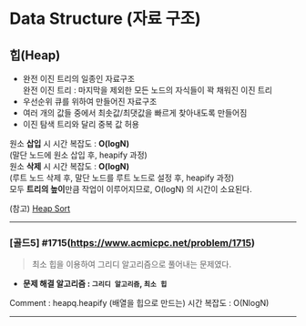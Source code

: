 # Data Structure (자료 구조)

## 힙(Heap)

* 완전 이진 트리의 일종인 자료구조    
완전 이진 트리 : 마지막을 제외한 모든 노드의 자식들이 꽉 채워진 이진 트리
* 우선순위 큐를 위하여 만들어진 자료구조
* 여러 개의 값들 중에서 최솟값/최댓값을 빠르게 찾아내도록 만들어짐
* 이진 탐색 트리와 달리 중복 값 허용

원소 **삽입** 시 시간 복잡도 : **O(logN)**   
(말단 노드에 원소 삽입 후, heapify 과정)   
원소 **삭제** 시 시간 복잡도 : **O(logN)**    
(루트 노드 삭제 후, 말단 노드를 루트 노드로 설정 후, heapify 과정)   
모두 **트리의 높이**만큼 작업이 이루어지므로, O(logN) 의 시간이 소요된다.    

(참고) <a href=../Algorithm/Sort>Heap Sort</a>

---

### [골드5] #1715(https://www.acmicpc.net/problem/1715)

> 최소 힙을 이용하여 그리디 알고리즘으로 풀어내는 문제였다. 

* **문제 해결 알고리즘 : ```그리디 알고리즘```, `최소 힙`**

Comment : heapq.heapify (배열을 힙으로 만드는) 시간 복잡도 : O(NlogN)

---
